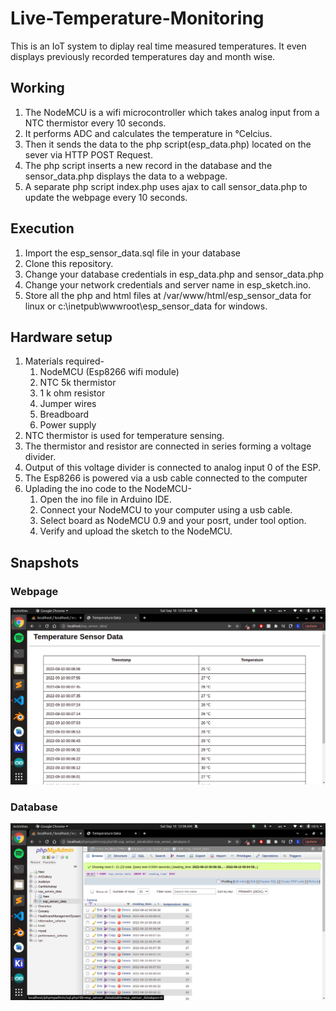 # Live-Temperature-Monitoring
This is an IoT system to diplay real time measured temperatures. It even displays previously recorded temperatures day and month wise. 

## Working
1. The NodeMCU is a wifi microcontroller which takes analog input from a NTC thermistor every 10 seconds. 
2. It performs ADC and calculates the temperature in °Celcius. 
3. Then it sends the data to the php script(esp_data.php) located on the sever via HTTP POST Request. 
4. The php script inserts a new record in the database and the sensor_data.php displays the data to a webpage. 
5. A separate php script index.php uses ajax to call sensor_data.php to update the webpage every 10 seconds.

## Execution
1. Import the esp_sensor_data.sql file in your database
2. Clone this repository.
3. Change your database credentials in esp_data.php and sensor_data.php
4. Change your network credentials and server name in esp_sketch.ino.
5. Store all the php and html files at /var/www/html/esp_sensor_data for linux or c:\inetpub\wwwroot\esp_sensor_data for windows.

## Hardware setup
1. Materials required-
    1. NodeMCU (Esp8266 wifi module)
    2. NTC 5k thermistor 
    3. 1 k ohm resistor
    4. Jumper wires
    5. Breadboard
    6. Power supply 
2. NTC thermistor is used for temperature sensing.
3. The thermistor and resistor are connected in series forming a voltage divider.
4. Output of this voltage divider is connected to analog input 0 of the ESP.
5. The Esp8266 is powered via a usb cable connected to the computer
6. Uplading the ino code to the NodeMCU-
    1. Open the ino file in Arduino IDE.
    2. Connect your NodeMCU to your computer using a usb cable.
    3. Select board as NodeMCU 0.9 and your posrt, under tool option.
    4. Verify and upload the sketch to the NodeMCU.

## Snapshots
### Webpage 
<kbd><img src="https://github.com/EshaSanghavi/Live-Temperature-Monitoring/blob/main/Snapshots/Screenshot%20from%202022-09-10%2000-08-22.png?raw=true"/></kbd>

### Database 
<kbd><img src="https://github.com/EshaSanghavi/Live-Temperature-Monitoring/blob/main/Snapshots/Screenshot%20from%202022-09-10%2000-08-43.png"/></kbd>
